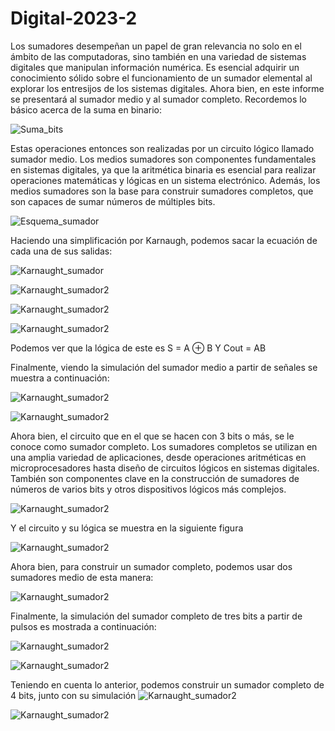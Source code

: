 # Digital-2023-2

Los sumadores desempeñan un papel de gran relevancia no solo en el ámbito de las computadoras, sino también en una variedad de sistemas digitales que manipulan información numérica. Es esencial adquirir un conocimiento sólido sobre el funcionamiento de un sumador elemental al explorar los entresijos de los sistemas digitales.
Ahora bien, en este informe se presentará al sumador medio y al sumador completo. Recordemos lo básico acerca de la suma en binario:

![Suma_bits](Picture1.png)


Estas operaciones entonces son realizadas por un circuito lógico llamado sumador medio. Los medios sumadores son componentes fundamentales en sistemas digitales, ya que la aritmética binaria es esencial para realizar operaciones matemáticas y lógicas en un sistema electrónico. Además, los medios sumadores son la base para construir sumadores completos, que son capaces de sumar números de múltiples bits.

![Esquema_sumador](Piture2.png)

Haciendo una simplificación por Karnaugh, podemos sacar la ecuación de cada una de sus salidas:

![Karnaught_sumador](Picture3.png)

![Karnaught_sumador2](Picture4.png)

![Karnaught_sumador2](Picture5.png)

![Karnaught_sumador2](Picture6.png)

Podemos ver que la lógica de este es S = A ⊕ B Y Cout = AB 

Finalmente, viendo la simulación del sumador medio a partir de señales se muestra a continuación:

![Karnaught_sumador2](Picture7.png)

![Karnaught_sumador2](Picture8.png)

Ahora bien, el circuito que en el que se hacen con 3 bits o más, se le conoce como sumador completo. Los sumadores completos se utilizan en una amplia variedad de aplicaciones, desde operaciones aritméticas en microprocesadores hasta diseño de circuitos lógicos en sistemas digitales. También son componentes clave en la construcción de sumadores de números de varios bits y otros dispositivos lógicos más complejos.

![Karnaught_sumador2](Picture9.png)

Y el circuito y su lógica se muestra en la siguiente figura

![Karnaught_sumador2](Picture10.png)

Ahora bien, para construir un sumador completo, podemos usar dos sumadores medio de esta manera: 

![Karnaught_sumador2](Picture11.png)

Finalmente, la simulación del sumador completo de tres bits a partir de pulsos es mostrada a continuación:

![Karnaught_sumador2](Picture12.png)

![Karnaught_sumador2](Picture13.png)

Teniendo en cuenta lo anterior, podemos construir un sumador completo de 4 bits, junto con su simulación
![Karnaught_sumador2](Picture14.png)

![Karnaught_sumador2](Picture11.png)
